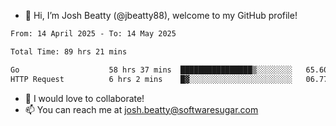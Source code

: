 - 👋 Hi, I’m Josh Beatty (@jbeatty88), welcome to my GitHub profile!

<!--START_SECTION:waka-->

```txt
From: 14 April 2025 - To: 14 May 2025

Total Time: 89 hrs 21 mins

Go                    58 hrs 37 mins  ████████████████▒░░░░░░░░   65.60 %
HTTP Request          6 hrs 2 mins    █▓░░░░░░░░░░░░░░░░░░░░░░░   06.77 %
```

<!--END_SECTION:waka-->

- 💞️ I would love to collaborate!
- 📫 You can reach me at josh.beatty@softwaresugar.com

<!---
jbeatty88/jbeatty88 is a ✨ special ✨ repository because its `README.md` (this file) appears on your GitHub profile.
You can click the Preview link to take a look at your changes.
--->
